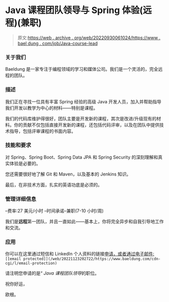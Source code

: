 # Java 课程团队领导与 Spring 体验(远程)(兼职)

> 原文:[https://web . archive . org/web/20220930061024/https://www . bael dung . com/job/Java-course-lead](https://web.archive.org/web/20220930061024/https://www.baeldung.com/job/java-course-lead)

### 关于我们

Baeldung 是一家专注于编程领域的学习和媒体公司。我们是一个灵活的，完全远程的团队。

### 描述

我们正在寻找一位具有丰富 Spring 经验的高级 Java 开发人员，加入并帮助指导我们开发以教学为中心的材料——特别是课程。

我们的代码库维护得很好，团队主要是开发新的课程，其次是改进/升级现有的材料。你的贡献不仅包括直接开发新的课程，还包括代码评审，以及在团队中提供技术指导，包括评审课程的书面内容。

### 技能和要求

对 Spring、Spring Boot、Spring Data JPA 和 Spring Security 的深刻理解和真实体验是必要的。

您还需要很好地了解 Git 和 Maven，以及基本的 Jenkins 知识。

最后，在非技术方面，扎实的英语功底是必须的。

### 管理详细信息

–费率:27 美元/小时
–时间承诺–兼职(7-10 小时/周)

我们是**远程**第一团队，并且一直如此——基本上，你将完全异步和自我引导地工作和交流。

### **应用**

你可以在这里通过短信和 LinkedIn 个人资料的链接[申请，或者通过电子邮件:](/web/20221123202722/https://www.baeldung.com/job-contact)`[[email protected]](/web/20221123202722/https://www.baeldung.com/cdn-cgi/l/email-protection)`

请注明您申请的是“ *Java 课程团队领导*的职位。

祝你好运，

欧根。